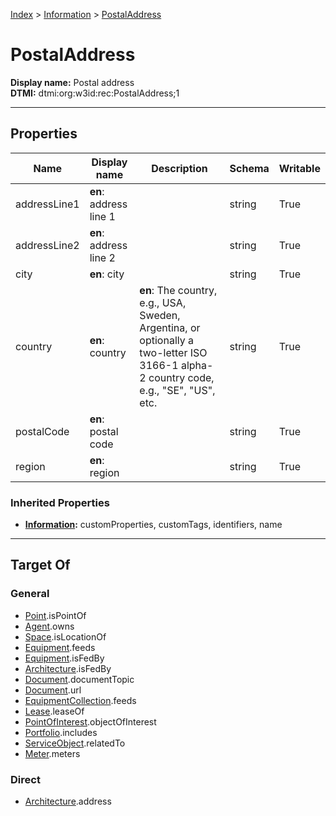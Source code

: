 [Index](../index.md) > [Information](Information.md) > [PostalAddress](#)
# PostalAddress

**Display name:** Postal address<br />
**DTMI:** dtmi:org:w3id:rec:PostalAddress;1

---

## Properties

|Name|Display name|Description|Schema|Writable|
|-|-|-|-|-|
|addressLine1|**en**: address line 1||string|True|
|addressLine2|**en**: address line 2||string|True|
|city|**en**: city||string|True|
|country|**en**: country|**en**: The country, e.g., USA, Sweden, Argentina, or optionally a two-letter ISO 3166-1 alpha-2 country code, e.g., "SE", "US", etc.|string|True|
|postalCode|**en**: postal code||string|True|
|region|**en**: region||string|True|
### Inherited Properties
* **[Information](Information.md):** customProperties, customTags, identifiers, name

---

## Target Of
### General
* [Point](../Point/Point.md).isPointOf
* [Agent](../Agent/Agent.md).owns
* [Space](../Space/Space.md).isLocationOf
* [Equipment](../Asset/Equipment/Equipment.md).feeds
* [Equipment](../Asset/Equipment/Equipment.md).isFedBy
* [Architecture](../Space/Architecture/Architecture.md).isFedBy
* [Document](Document/Document.md).documentTopic
* [Document](Document/Document.md).url
* [EquipmentCollection](../Collection/Equipment-.md).feeds
* [Lease](../Event/Lease.md).leaseOf
* [PointOfInterest](PointOfInterest.md).objectOfInterest
* [Portfolio](../Collection/Portfolio.md).includes
* [ServiceObject](ServiceObject/ServiceObject.md).relatedTo
* [Meter](../Asset/Equipment/Meter/Meter.md).meters
### Direct
* [Architecture](../Space/Architecture/Architecture.md).address
